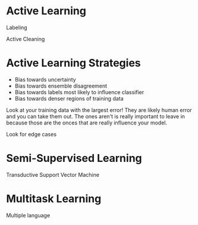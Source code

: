 # Active Learning

Labeling

Active Cleaning

# Active Learning Strategies

- Bias towards uncertainty
- Bias towards ensemble disagreement
- Bias towards labels most likely to influence classifier
- Bias towards denser regions of training data

Look at your training data with the largest error! They are likely human error and you can take them out. The ones aren't is really important to leave in because those are the onces that are really influence your model.

Look for edge cases

# Semi-Supervised Learning

Transductive Support Vector Machine

# Multitask Learning

Multiple language

